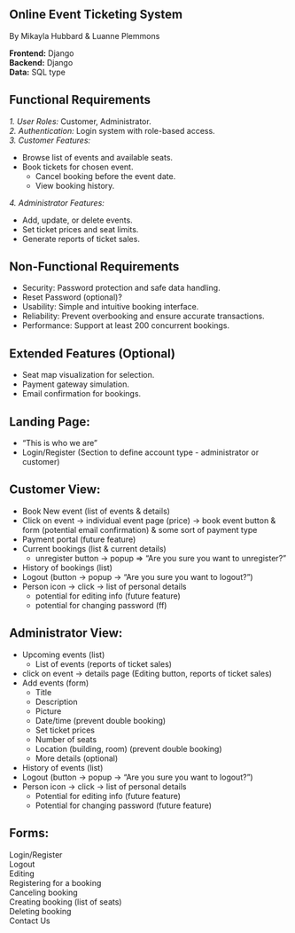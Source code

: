 ## Online Event Ticketing System
By Mikayla Hubbard & Luanne Plemmons

**Frontend:** Django  
**Backend:** Django  
**Data:** SQL type  

## Functional Requirements
*1. User Roles:* Customer, Administrator.  
*2. Authentication:* Login system with role-based access.  
*3. Customer Features:*
- Browse list of events and available seats.
- Book tickets for chosen event.
   - Cancel booking before the event date.
   - View booking history.
  
*4. Administrator Features:*  
   - Add, update, or delete events.
   - Set ticket prices and seat limits.
   - Generate reports of ticket sales.

## Non-Functional Requirements
- Security: Password protection and safe data handling.
- Reset Password (optional)?
- Usability: Simple and intuitive booking interface.
- Reliability: Prevent overbooking and ensure accurate transactions.
- Performance: Support at least 200 concurrent bookings.

## Extended Features (Optional)
- Seat map visualization for selection.
- Payment gateway simulation.
- Email confirmation for bookings.

## Landing Page:
- “This is who we are”
- Login/Register (Section to define account type - administrator or customer)

## Customer View:
- Book New event (list of events & details)
- Click on event -> individual event page (price) -> book event button & form (potential email confirmation) & some sort of payment type
- Payment portal (future feature)
- Current bookings (list & current details) 
	- unregister button -> popup => “Are you sure you want to unregister?”
- History of bookings (list)
- Logout (button -> popup -> “Are you sure you want to logout?”)
- Person icon -> click -> list of personal details
	- potential for editing info (future feature)
	- potential for changing password (ff)

## Administrator View:
- Upcoming events (list)
	- List of events (reports of ticket sales)
- click on event -> details page (Editing button, reports of ticket sales)
- Add events (form)
	- Title
	- Description
	- Picture
	- Date/time (prevent double booking)
	- Set ticket prices
	- Number of seats
	- Location (building, room) (prevent double booking)
	- More details (optional)
- History of events (list)
- Logout (button -> popup -> “Are you sure you want to logout?”)
- Person icon -> click -> list of personal details
	- Potential for editing info (future feature)
	- Potential for changing password (future feature)

## Forms:
Login/Register  
Logout  
Editing  
Registering for a booking  
Canceling booking  
Creating booking (list of seats)  
Deleting booking  
Contact Us  
